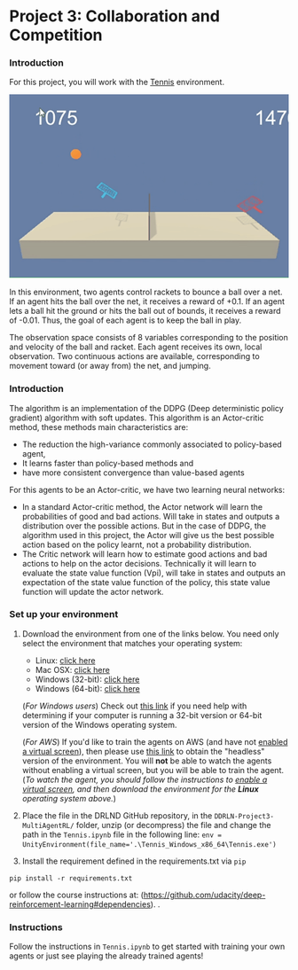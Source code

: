 [//]: # (Image References)

[image1]: https://raw.githubusercontent.com/JavRodriPM/DDRLN-Project3-MultiAgentRL/master/Videos/Trained_Agents_FS.gif "Trained Agent"


# Project 3: Collaboration and Competition

### Introduction

For this project, you will work with the [Tennis](https://github.com/Unity-Technologies/ml-agents/blob/master/docs/Learning-Environment-Examples.md#tennis) environment.

![Trained Agent][image1]

In this environment, two agents control rackets to bounce a ball over a net. If an agent hits the ball over the net, it receives a reward of +0.1.  If an agent lets a ball hit the ground or hits the ball out of bounds, it receives a reward of -0.01.  Thus, the goal of each agent is to keep the ball in play.

The observation space consists of 8 variables corresponding to the position and velocity of the ball and racket. Each agent receives its own, local observation.  Two continuous actions are available, corresponding to movement toward (or away from) the net, and jumping. 

### Introduction

The algorithm is an implementation of the DDPG (Deep deterministic policy gradient) algorithm with soft updates. This algorithm is an Actor-critic method, these methods main characteristics are: 
-	The reduction the high-variance commonly associated to policy-based agent,
-	It learns faster than policy-based methods and 
-	have more consistent convergence than value-based agents

For this agents to be an Actor-critic, we have two learning neural networks: 
-	In a standard Actor-critic method, the Actor network will learn the probabilities of good and bad actions. Will take in states and outputs a distribution over the possible actions. But in the case of DDPG, the algorithm used in this project, the Actor will give us the best possible action based on the policy learnt, not a probability distribution.
-	The Critic network will learn how to estimate good actions and bad actions to help on the actor decisions. Technically it will learn to evaluate the state value function (Vpi), will take in states and outputs an expectation of the state value function of the policy, this state value function will update the actor network.

### Set up your environment	

1. Download the environment from one of the links below.  You need only select the environment that matches your operating system:
    - Linux: [click here](https://s3-us-west-1.amazonaws.com/udacity-drlnd/P3/Tennis/Tennis_Linux.zip)
    - Mac OSX: [click here](https://s3-us-west-1.amazonaws.com/udacity-drlnd/P3/Tennis/Tennis.app.zip)
    - Windows (32-bit): [click here](https://s3-us-west-1.amazonaws.com/udacity-drlnd/P3/Tennis/Tennis_Windows_x86.zip)
    - Windows (64-bit): [click here](https://s3-us-west-1.amazonaws.com/udacity-drlnd/P3/Tennis/Tennis_Windows_x86_64.zip)
    
    (_For Windows users_) Check out [this link](https://support.microsoft.com/en-us/help/827218/how-to-determine-whether-a-computer-is-running-a-32-bit-version-or-64) if you need help with determining if your computer is running a 32-bit version or 64-bit version of the Windows operating system.

    (_For AWS_) If you'd like to train the agents on AWS (and have not [enabled a virtual screen](https://github.com/Unity-Technologies/ml-agents/blob/master/docs/Training-on-Amazon-Web-Service.md)), then please use [this link](https://s3-us-west-1.amazonaws.com/udacity-drlnd/P3/Tennis/Tennis_Linux_NoVis.zip) to obtain the "headless" version of the environment.  You will **not** be able to watch the agents without enabling a virtual screen, but you will be able to train the agent.  (_To watch the agent, you should follow the instructions to [enable a virtual screen](https://github.com/Unity-Technologies/ml-agents/blob/master/docs/Training-on-Amazon-Web-Service.md), and then download the environment for the **Linux** operating system above._)

2. Place the file in the DRLND GitHub repository, in the `DDRLN-Project3-MultiAgentRL/` folder,  unzip (or decompress) the file and change the path in the `Tennis.ipynb` file in the following line: `env = UnityEnvironment(file_name='.\Tennis_Windows_x86_64\Tennis.exe')`

3. Install the requirement defined in the requirements.txt via `pip` 

```
pip install -r requirements.txt

```
or follow the course instructions at: (https://github.com/udacity/deep-reinforcement-learning#dependencies).
.

### Instructions

Follow the instructions in `Tennis.ipynb` to get started with training your own agents or just see playing the already trained agents!   

